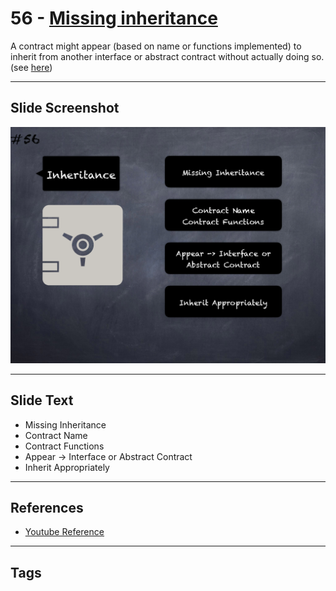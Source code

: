 # 56 - [Missing inheritance](Missing%20inheritance.md)
A contract might appear (based on name or functions implemented) to inherit from another interface or abstract contract without actually doing so. (see [here](https://github.com/crytic/slither/wiki/Detector-Documentation#missing-inheritance))

___
## Slide Screenshot
![056.png](../../images/pitfalls_and_best_practices101/056.png)
___
## Slide Text
- Missing Inheritance
- Contract Name
- Contract Functions
- Appear -> Interface or Abstract Contract
- Inherit Appropriately
___
## References
- [Youtube Reference](https://youtu.be/YVewx1xVROE?t=1423)
___
## Tags